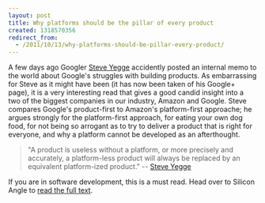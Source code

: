 ```yaml
---
layout: post
title: Why platforms should be the pillar of every product
created: 1318570356
redirect_from:
  - /2011/10/13/why-platforms-should-be-pillar-every-product/
---
```

A few days ago Googler [Steve Yegge](https://plus.google.com/110981030061712822816/posts) accidently posted an internal memo to the world about Google's struggles with building products. As embarrassing for Steve as it might have been (it has now been taken of his Google+ page), it is a very interesting read that gives a good candid insight into a two of the biggest companies in our industry, Amazon and Google. Steve compares Google's product-first to Amazon's platform-first approache; he argues strongly for the platform-first approach, for eating your own dog food, for not being so arrogant as to try to deliver a product that is right for everyone, and why a platform cannot be developed as an afterthought.

<!--break-->

>  "A product is useless without a platform, or more precisely and accurately, a platform-less product will always be replaced by an equivalent platform-ized product." 
-- [Steve Yegge](http://siliconangle.com/furrier/2011/10/12/google-engineer-accidently-shares-his-internal-memo-about-google-platform/) 

If you are in software development, this is a must read. Head over to Silicon Angle to [read the full text](http://siliconangle.com/furrier/2011/10/12/google-engineer-accidently-shares-his-internal-memo-about-google-platform/).
